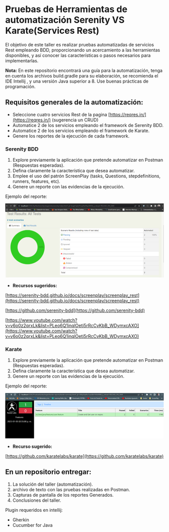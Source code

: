 # Pruebas de Herramientas de automatización Serenity VS Karate(Services Rest)

El objetivo de este taller es realizar pruebas automatizadas de servicios Rest empleando BDD, proporcionando un acercamiento a las herramientas disponibles, y así conocer las características o pasos necesarios para implementarlas.

**Nota:** En este repositorio encontrará una guía para la automatización, tenga en cuenta los archivos
build.gradle para su elaboración, se recomienda el IDE Intellij , y una versión Java superior a 8. Use buenas prácticas de programación.

## Requisitos generales de la automatización:

- Seleccione cuatro servicios Rest de la pagina [https://reqres.in/](https://reqres.in/) (sugerencia un CRUD)
- Automatice 2 de los servicios empleando el framework de Serenity BDD.
- Automatice 2 de los servicios empleando el framework de Karate.
- Genere los reportes de la ejecución de cada framework.

### Serenity BDD

1. Explore previamente la aplicación que pretende automatizar en Postman (Respuestas esperadas).
2.  Defina claramente la característica que desea automatizar.
3.  Emplee el uso del patrón ScreenPlay (tasks, Questions, stepdefinitions, runners, features, etc).
4.  Genere un reporte con las evidencias de la ejecución.

Ejemplo del reporte:

![Untitled](Imag/Untitled.png)

- **Recursos sugeridos:**

[https://serenity-bdd.github.io/docs/screenplay/screenplay_rest](https://serenity-bdd.github.io/docs/screenplay/screenplay_rest)

[https://github.com/serenity-bdd](https://github.com/serenity-bdd)

[https://www.youtube.com/watch?v=v6o0z2qrxLk&list=PLeo6Q1inqlOeti5rRcCvKbB_WDymxcAXO](https://www.youtube.com/watch?v=v6o0z2qrxLk&list=PLeo6Q1inqlOeti5rRcCvKbB_WDymxcAXO)

### Karate

1. Explore previamente la aplicación que pretende automatizar en Postman (Respuestas esperadas).
2. Defina claramente la característica que desea automatizar.
3. Genere un reporte con las evidencias de la ejecución.

Ejemplo del reporte:

![Untitled](Imag/Untitled%201.png)

- **Recurso sugerido:**

[https://github.com/karatelabs/karate](https://github.com/karatelabs/karate)

## En un repositorio entregar:

1. La solución del taller (automatización).
2. archivo de texto con las pruebas realizadas en Postman.
3. Capturas de pantalla de los reportes Generados.
4. Conclusiones del taller.

Plugin requeridos en intellij:
- Gherkin
- Cucumber for Java